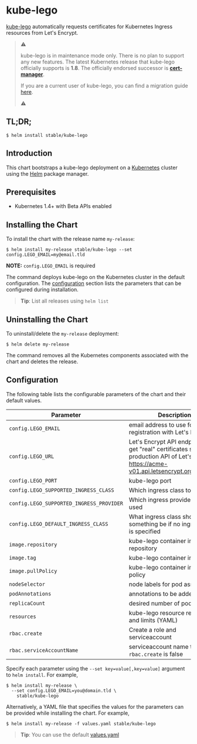 # kube-lego

[kube-lego](https://github.com/jetstack/kube-lego) automatically requests certificates for Kubernetes Ingress resources from Let's Encrypt.

>  :warning:
>
>  kube-lego is in maintenance mode only. There is no plan to support any new
>  features. The latest Kubernetes release that kube-lego officially supports
>  is **1.8**.  The officially endorsed successor is **[cert-manager](https://hub.kubeapps.com/charts/stable/cert-manager)**.
>
>  If you are a current user of kube-lego, you can find a migration guide [here](https://cert-manager.readthedocs.io/en/latest/tutorials/acme/migrating-from-kube-lego.html).
>
>  :warning:

## TL;DR;

```console
$ helm install stable/kube-lego
```

## Introduction

This chart bootstraps a kube-lego deployment on a [Kubernetes](http://kubernetes.io) cluster using the [Helm](https://helm.sh) package manager.

## Prerequisites
  - Kubernetes 1.4+ with Beta APIs enabled

## Installing the Chart

To install the chart with the release name `my-release`:

```console
$ helm install my-release stable/kube-lego --set config.LEGO_EMAIL=my@email.tld
```
**NOTE:** `config.LEGO_EMAIL` is required

The command deploys kube-lego on the Kubernetes cluster in the default configuration. The [configuration](#configuration) section lists the parameters that can be configured during installation.

> **Tip**: List all releases using `helm list`

## Uninstalling the Chart

To uninstall/delete the `my-release` deployment:

```console
$ helm delete my-release
```

The command removes all the Kubernetes components associated with the chart and deletes the release.

## Configuration

The following table lists the configurable parameters of the chart and their default values.

Parameter | Description | Default
--------- | ----------- | -------
`config.LEGO_EMAIL` | email address to use for registration with Let's Encrypt | none
`config.LEGO_URL` | Let's Encrypt API endpoint. To get "real" certificates set to the production API of Let's Encrypt: https://acme-v01.api.letsencrypt.org/directory | `https://acme-staging.api.letsencrypt.org/directory` (staging)
`config.LEGO_PORT` | kube-lego port | `8080`
`config.LEGO_SUPPORTED_INGRESS_CLASS` | Which ingress class to watch | none
`config.LEGO_SUPPORTED_INGRESS_PROVIDER` | Which ingress provider is being used | none
`config.LEGO_DEFAULT_INGRESS_CLASS` | What ingress class should something be if no ingress class is specified | none
`image.repository` | kube-lego container image repository | `jetstack/kube-lego`
`image.tag` | kube-lego container image tag | `0.1.3`
`image.pullPolicy` | kube-lego container image pull policy | `IfNotPresent`
`nodeSelector` | node labels for pod assignment | `{}`
`podAnnotations` | annotations to be added to pods | `{}`
`replicaCount` | desired number of pods | `1`
`resources` | kube-lego resource requests and limits (YAML) |`{}`
`rbac.create` | Create a role and serviceaccount | `false`
`rbac.serviceAccountName` | serviceaccount name to use if `rbac.create` is false | `default`

Specify each parameter using the `--set key=value[,key=value]` argument to `helm install`. For example,

```console
$ helm install my-release \
  --set config.LEGO_EMAIL=you@domain.tld \
    stable/kube-lego
```

Alternatively, a YAML file that specifies the values for the parameters can be provided while installing the chart. For example,

```console
$ helm install my-release -f values.yaml stable/kube-lego
```

> **Tip**: You can use the default [values.yaml](values.yaml)
